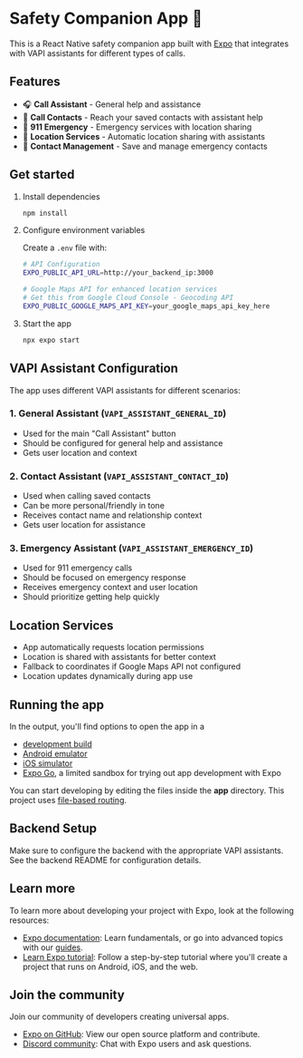 # Safety Companion App 👋

This is a React Native safety companion app built with [Expo](https://expo.dev) that integrates with VAPI assistants for different types of calls.

## Features

- 🎧 **Call Assistant** - General help and assistance
- 👥 **Call Contacts** - Reach your saved contacts with assistant help
- 🚨 **911 Emergency** - Emergency services with location sharing
- 📍 **Location Services** - Automatic location sharing with assistants
- 📱 **Contact Management** - Save and manage emergency contacts

## Get started

1. Install dependencies

   ```bash
   npm install
   ```

2. Configure environment variables

   Create a `.env` file with:
   ```bash
   # API Configuration
   EXPO_PUBLIC_API_URL=http://your_backend_ip:3000

   # Google Maps API for enhanced location services
   # Get this from Google Cloud Console - Geocoding API
   EXPO_PUBLIC_GOOGLE_MAPS_API_KEY=your_google_maps_api_key_here
   ```

3. Start the app

   ```bash
   npx expo start
   ```

## VAPI Assistant Configuration

The app uses different VAPI assistants for different scenarios:

### 1. General Assistant (`VAPI_ASSISTANT_GENERAL_ID`)
- Used for the main "Call Assistant" button
- Should be configured for general help and assistance
- Gets user location and context

### 2. Contact Assistant (`VAPI_ASSISTANT_CONTACT_ID`) 
- Used when calling saved contacts
- Can be more personal/friendly in tone
- Receives contact name and relationship context
- Gets user location for assistance

### 3. Emergency Assistant (`VAPI_ASSISTANT_EMERGENCY_ID`)
- Used for 911 emergency calls
- Should be focused on emergency response
- Receives emergency context and user location
- Should prioritize getting help quickly

## Location Services

- App automatically requests location permissions
- Location is shared with assistants for better context
- Fallback to coordinates if Google Maps API not configured
- Location updates dynamically during app use

## Running the app

In the output, you'll find options to open the app in a

- [development build](https://docs.expo.dev/develop/development-builds/introduction/)
- [Android emulator](https://docs.expo.dev/workflow/android-studio-emulator/)
- [iOS simulator](https://docs.expo.dev/workflow/ios-simulator/)
- [Expo Go](https://expo.dev/go), a limited sandbox for trying out app development with Expo

You can start developing by editing the files inside the **app** directory. This project uses [file-based routing](https://docs.expo.dev/router/introduction).

## Backend Setup

Make sure to configure the backend with the appropriate VAPI assistants. See the backend README for configuration details.

## Learn more

To learn more about developing your project with Expo, look at the following resources:

- [Expo documentation](https://docs.expo.dev/): Learn fundamentals, or go into advanced topics with our [guides](https://docs.expo.dev/guides).
- [Learn Expo tutorial](https://docs.expo.dev/tutorial/introduction/): Follow a step-by-step tutorial where you'll create a project that runs on Android, iOS, and the web.

## Join the community

Join our community of developers creating universal apps.

- [Expo on GitHub](https://github.com/expo/expo): View our open source platform and contribute.
- [Discord community](https://chat.expo.dev): Chat with Expo users and ask questions.
